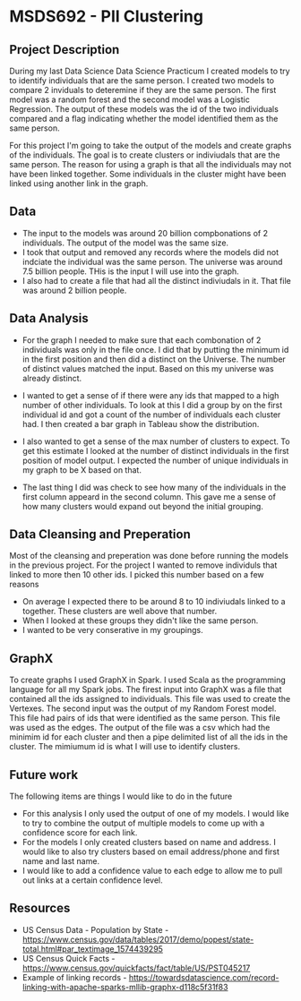 # MSDS692 - PII Clustering

## Project Description
During my last Data Science Data Science Practicum I created models to try to identify individuals that are the same person. I created two models to compare 2 inviduals to deteremine if they are the same person.  The first model was a random forest and the second model was a Logistic Regression.  The output of these models was the id of the two individuals compared and a flag indicating whether the model identified them as the same person.  

For this project I'm going to take the output of the models and create graphs of the individuals.  The goal is to create clusters or indiviudals that are the same person.  The reason for using a graph is that all the individuals may not have been linked together.  Some individuals in the cluster might have been linked using another link in the graph.


## Data ##
 * The input to the models was around 20 billion compbonations of 2 individuals.  The output of the model was the same size. 
 * I took that output and removed any records where the models did not indciate the individual was the same person. The universe was around 7.5 billion people.  THis is the input I will use into the graph.
 * I also had to create a file that had all the distinct indiviudals in it.  That file was around 2 billion people.

## Data Analysis
 * For the graph I needed to make sure that each combonation of 2 individuals was only in the file once.  I did that by putting the minimum id in the first position and then did a distinct on the Universe.  The number of distinct values matched the input.  Based on this my universe was already distinct.
 
 * I wanted to get a sense of if there were any ids that mapped to a high number of other individuals.  To look at this I did a group by on the first individual id and got a count of the number of individuals each cluster had.  I then created a bar graph in Tableau show the distribution.
 
 * I also wanted to get a sense of the max number of clusters to expect. To get this estimate I looked at the number of distinct individuals in the first position of model output.  I expected the number of unique individuals in my graph to be X based on that.
 
  * The last thing I did was check to see how many of the individuals in the first column appeard in the second column.  This gave me a sense of how many clusters would expand out beyond the initial grouping.

## Data Cleansing and Preperation

Most of the cleansing and preperation was done before running the models in the previous project.  For the project I wanted to remove individuls that linked to more then 10 other ids.  I picked this number based on a few reasons
 * On average I expected there to be around 8 to 10 indiviudals linked to a together.  These clusters are well above that number.
 * When I looked at these groups they didn't like the same person.
 * I wanted to be very conserative in my groupings.
 
## GraphX

To create graphs I used GraphX in Spark.  I used Scala as the programming language for all my Spark jobs.  The firest input into GraphX was a file that contained all the ids assigned to individuals.  This file was used to create the Vertexes.  The second input was the output of my Random Forest model. This file had pairs of ids that were identified as the same person.  This file was used as the edges.  The output of the file was a csv which had the minimim id for each cluster and then a pipe delimited list of all the ids in the cluster.  The mimiumum id is what I will use to identify clusters.  

## Future work

The following items are things I would like to do in the future
 * For this analysis I only used the output of one of my models. I would like to try to combine the output of multiple models to come up with a confidence score for each link.  
 * For the models I only created clusters based on name and address.  I would like to also try clusters based on email address/phone and first name and last name.  
 * I would like to add a confidence value to each edge to allow me to pull out links at a certain confidence level.

## Resources
 * US Census Data - Population by State - https://www.census.gov/data/tables/2017/demo/popest/state-total.html#par_textimage_1574439295
 * US Census Quick Facts - https://www.census.gov/quickfacts/fact/table/US/PST045217
 * Example of linking records - https://towardsdatascience.com/record-linking-with-apache-sparks-mllib-graphx-d118c5f31f83
